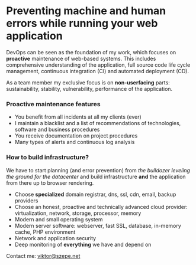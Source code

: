 # Preventing machine and human errors while running your web application

DevOps can be seen as the foundation of my work,
which focuses on **proactive** maintenance of web-based systems.
This&nbsp;includes comprehensive understanding of the application,
full source code life cycle management, continuous integration (CI) and automated deployment (CD).

As a team member my exclusive focus is on **non-userfacing** parts:
sustainability, stability, vulnerability, performance of the application.

### Proactive maintenance features

- You benefit from all incidents at all my clients (ever)
- I maintain a blacklist and a list of recommendations
  of technologies, software and business procedures
- You receive documentation on project procedures
- Many types of alerts and continuous log analysis

### How to build infrastructure?

We have to start planning (and error prevention)
from _the bulldozer leveling the ground for the datacenter_
and build infrastructure **and** the application from there up to browser rendering.

- Choose **specialized** domain registrar, dns, ssl, cdn, email, backup providers
- Choose an honest, proactive and technically advanced cloud provider:
  virtualization, network, storage, processor, memory
- Modern and small operating system
- Modern server software: webserver, fast SSL, database, in-memory cache, PHP environment
- Network and application security
- Deep monitoring of **everything** we have and depend on

Contact me: viktor@szepe.net
